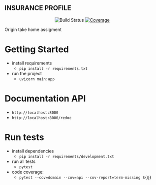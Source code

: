 ## INSURANCE PROFILE
<p align="center">
    <img src=https://travis-ci.com/edfranceschini/insurance_profile.svg?branch=master" alt="Build Status">
    <a href="https://codecov.io/gh/edfranceschini/insurance_profile" target="_blank">
        <img src="https://codecov.io/gh/edfranceschini/insurance_profile/branch/master/graph/badge.svg" alt="Coverage">
    </a>
<p>
    Origin take home assigment

# Getting Started
 -  install requirements
    -	`pip install -r requirements.txt`
 -  run the project
    -  `uvicorn main:app `

# Documentation API
 -  `http://localhost:8000`
 -  `http://localhost:8000/redoc`

# Run tests
 -  install dependencies
    -  `pip install -r requirements/development.txt`
 - run all tests
    -  `pytest`
-  code coverage:
    -  `pytest --cov=domain --cov=api --cov-report=term-missing ${@}`
